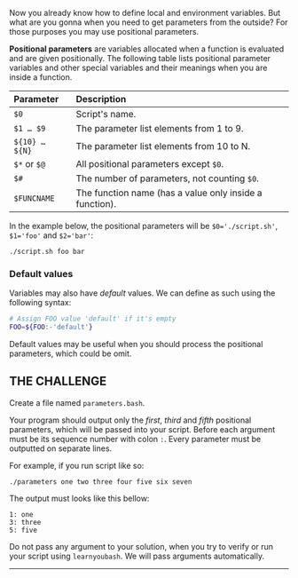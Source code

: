Now you already know how to define local and environment variables. But what are you gonna when you need to get parameters from the outside? For those purposes you may use positional parameters.

**Positional parameters** are variables allocated when a function is evaluated and are given positionally. The following table lists positional parameter variables and other special variables and their meanings when you are inside a function.

| Parameter      | Description                                                 |
| :------------- | :---------------------------------------------------------- |
| `$0`           | Script's name.                                              |
| `$1 … $9`      | The parameter list elements from 1 to 9.                    |
| `${10} … ${N}` | The parameter list elements from 10 to N.                   |
| `$*` or `$@`   | All positional parameters except `$0`.                      |
| `$#`           | The number of parameters, not counting `$0`.                |
| `$FUNCNAME`    | The function name (has a value only inside a function).     |

In the example below, the positional parameters will be `$0='./script.sh'`,  `$1='foo'` and `$2='bar'`:

    ./script.sh foo bar

### Default values

Variables may also have _default_ values. We can define as such using the following syntax:

```bash
# Assign FOO value 'default' if it's empty
FOO=${FOO:-'default'}
```

Default values may be useful when you should process the positional parameters, which could be omit.

## THE CHALLENGE

Create a file named `parameters.bash`.

Your program should output only the _first_, _third_ and _fifth_ positional parameters, which will be passed into your script. Before each argument must be  its sequence number with colon `:`. Every parameter must be outputted on separate lines.

For example, if you run script like so:

    ./parameters one two three four five six seven

The output must looks like this bellow:

    1: one
    3: three
    5: five

Do not pass any argument to your solution, when you try to verify or run your script using `learnyoubash`. We will pass arguments automatically.

---
